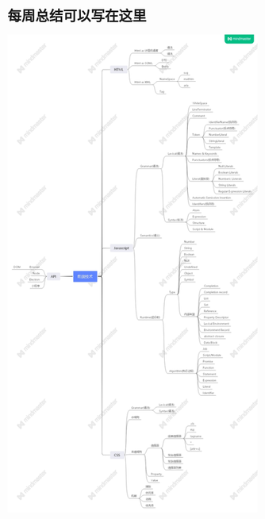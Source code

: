 # 每周总结可以写在这里
![Image text](https://github.com/446160375/Frontend-01-Template/blob/master/week01/img/qdjs.jpg)
